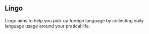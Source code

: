 ## Lingo
Lingo aims to help you pick up foreign language by collecting daily language usage around your pratical life.